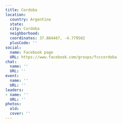 ```yaml
---
title: Cordoba
location:
  country: Argentina
  state: 
  city: Cordoba
  neighborhood: 
  coordinates: 37.884487, -4.779502
  plusCode: ''
social:
  name: Facebook page
  URL: https://www.facebook.com/groups/fcccordoba
chat:
  name: ''
  URL: ''
event:
  name: ''
  URL: ''
leaders:
- name: ''
  URL: ''
photos:
  old: 
  cover: ''
---
```

